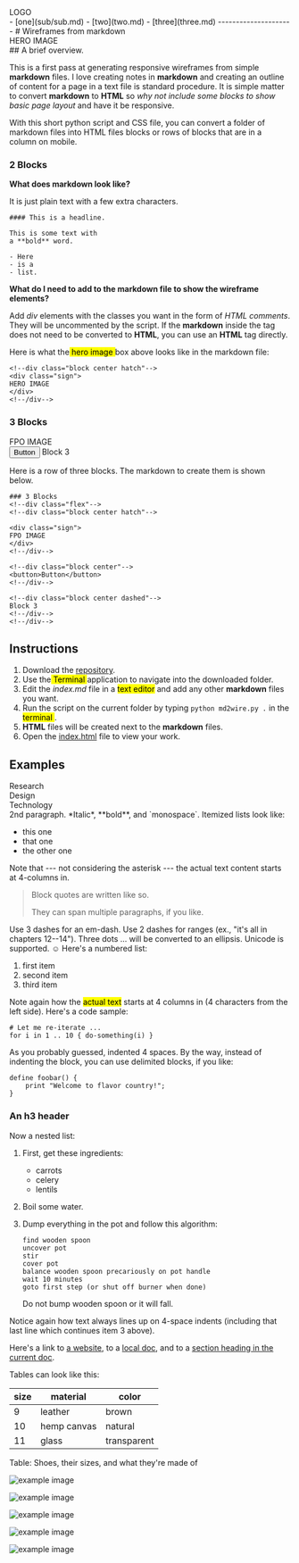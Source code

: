 <!--div class="page"-->

<!--header class=" flex space-between"-->
<div>
LOGO
</div>
<!--nav-->
- [one](sub/sub.md)
- [two](two.md)
- [three](three.md)
<!--/nav-->
<!--/header-->
---------------------
# Wireframes from markdown
<!--div class="block center hatch"-->
<div class="sign">
HERO IMAGE
</div>
<!--/div-->
## A brief overview.

This is a first pass at generating responsive wireframes from simple **markdown** files. I love creating notes in **markdown** and creating an outline of content for a page in a text file is standard procedure. It is simple matter to convert **markdown** to **HTML** so *why not include some blocks to show basic page layout* and have it be responsive.

With this short python script and CSS file, you can convert a folder of markdown files into HTML files blocks or rows of blocks that are in a column on mobile.

### 2 Blocks
<!--div class="flex"-->
<!--div class="block"-->
**What does markdown look like?**

It is just plain text with a few extra characters.

    #### This is a headline.

    This is some text with
    a **bold** word.

    - Here
    - is a
    - list.
<!--/div-->
<!--div class="block"-->
**What do I need to add to the markdown file to show the wireframe elements?**

Add *div* elements with the classes you want in the form of *HTML comments*. They will be uncommented by the script. If the **markdown** inside the tag does not need to be converted to **HTML**, you can use an **HTML** tag directly.

Here is what the<mark> hero image </mark> box above looks like in the markdown file:

    <!--div class="block center hatch"-->
    <div class="sign">
    HERO IMAGE
    </div>
    <!--/div-->
<!--/div-->
<!--/div-->

### 3 Blocks

<!--div class="flex"-->
<!--div class="block center hatch"-->
<div class="sign">
FPO IMAGE
</div>
<!--/div-->
<!--div class="block center"-->
<button>Button</button>
<!--/div-->
<!--div class="block center dashed"-->
Block 3
<!--/div-->
<!--/div-->

Here is a row of three blocks.
The markdown to create them is shown below.

    ### 3 Blocks
    <!--div class="flex"-->
    <!--div class="block center hatch"-->

    <div class="sign">
    FPO IMAGE
    </div>
    <!--/div-->

    <!--div class="block center"-->
    <button>Button</button>
    <!--/div-->

    <!--div class="block center dashed"-->
    Block 3
    <!--/div-->
    <!--/div-->

## Instructions
<!--div class="block"-->
1. Download the [repository](https://github.com/arielchuri/markdown2wireframe/archive/refs/heads/main.zip).
1. Use the<mark> Terminal </mark> application to navigate into the downloaded folder.
1. Edit the _index.md_ file in a <mark>text editor</mark> and add any other **markdown** files you want.
1. Run the script on the current folder by typing ` python md2wire.py . ` in the<mark> terminal </mark>.
1. **HTML** files will be created next to the **markdown** files.
1. Open the [index.html](index.html) file to view your work.
<!--/div-->
## Examples
<!--div class="flex space-between pad"-->
<div class="shape triangle">Research</div>
<div class="shape square">Design</div>
<div class="shape circle">Technology</div>
<!--/div-->
<!--div-->
2nd paragraph. *Italic*, **bold**, and `monospace`. Itemized lists
look like:

  * this one
  * that one
  * the other one

Note that --- not considering the asterisk --- the actual text
content starts at 4-columns in.

> Block quotes are
> written like so.
>
> They can span multiple paragraphs,
> if you like.

Use 3 dashes for an em-dash. Use 2 dashes for ranges (ex., "it's all
in chapters 12--14"). Three dots ... will be converted to an ellipsis.
Unicode is supported. ☺
Here's a numbered list:

 1. first item
 2. second item
 3. third item

Note again how the <mark>actual text</mark> starts at 4 columns in (4 characters
from the left side). Here's a code sample:

    # Let me re-iterate ...
    for i in 1 .. 10 { do-something(i) }
As you probably guessed, indented 4 spaces. By the way, instead of
indenting the block, you can use delimited blocks, if you like:

```
define foobar() {
    print "Welcome to flavor country!";
}
```

<!--/div-->

### An h3 header

Now a nested list:

 1. First, get these ingredients:

      * carrots
      * celery
      * lentils

 2. Boil some water.

 3. Dump everything in the pot and follow
    this algorithm:

        find wooden spoon
        uncover pot
        stir
        cover pot
        balance wooden spoon precariously on pot handle
        wait 10 minutes
        goto first step (or shut off burner when done)

    Do not bump wooden spoon or it will fall.

Notice again how text always lines up on 4-space indents (including
that last line which continues item 3 above).

Here's a link to [a website](http://foo.bar), to a [local
doc](local-doc.html), and to a [section heading in the current
doc](#an-h2-header).

Tables can look like this:

| size | material    | color       |
|------|-------------|-------------|
| 9    | leather     | brown       |
| 10   | hemp canvas | natural     |
| 11   | glass       | transparent |

Table: Shoes, their sizes, and what they're made of

<!--div class="flex"-->
<!--div-->
![example image](cat.jpg)
<!--/div-->
<!--div-->
![example image](cat.jpg)
<!--/div-->
<!--div-->
![example image](cat.jpg)
<!--/div-->
<!--div-->
![example image](cat.jpg)
<!--/div-->
<!--div-->
![example image](cat.jpg)
<!--/div-->

<!--/div-->
